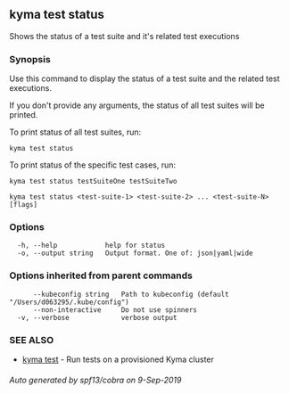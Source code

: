 ## kyma test status

Shows the status of a test suite and it's related test executions

### Synopsis

Use this command to display the status of a test suite and the related test executions.

If you don't provide any arguments, the status of all test suites will be printed.

To print status of all test suites, run:

    kyma test status

To print status of the specific test cases, run:

	kyma test status testSuiteOne testSuiteTwo

```
kyma test status <test-suite-1> <test-suite-2> ... <test-suite-N> [flags]
```

### Options

```
  -h, --help            help for status
  -o, --output string   Output format. One of: json|yaml|wide
```

### Options inherited from parent commands

```
      --kubeconfig string   Path to kubeconfig (default "/Users/d063295/.kube/config")
      --non-interactive     Do not use spinners
  -v, --verbose             verbose output
```

### SEE ALSO

* [kyma test](kyma_test.md)	 - Run tests on a provisioned Kyma cluster

###### Auto generated by spf13/cobra on 9-Sep-2019
